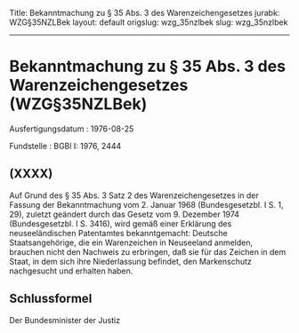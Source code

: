 Title: Bekanntmachung zu § 35 Abs. 3 des Warenzeichengesetzes
jurabk: WZG§35NZLBek
layout: default
origslug: wzg_35nzlbek
slug: wzg_35nzlbek

---

# Bekanntmachung zu § 35 Abs. 3 des Warenzeichengesetzes (WZG§35NZLBek)

Ausfertigungsdatum
:   1976-08-25

Fundstelle
:   BGBl I: 1976, 2444



## (XXXX)

Auf Grund des § 35 Abs. 3 Satz 2 des Warenzeichengesetzes in der
Fassung der Bekanntmachung vom 2. Januar 1968 (Bundesgesetzbl. I S. 1,
29), zuletzt geändert durch das Gesetz vom 9. Dezember 1974
(Bundesgesetzbl. I S. 3416), wird gemäß einer Erklärung des
neuseeländischen Patentamtes bekanntgemacht:
Deutsche Staatsangehörige, die ein Warenzeichen in Neuseeland
anmelden, brauchen nicht den Nachweis zu erbringen, daß sie für das
Zeichen in dem Staat, in dem sich ihre Niederlassung befindet, den
Markenschutz nachgesucht und erhalten haben.


## Schlussformel

Der Bundesminister der Justiz

